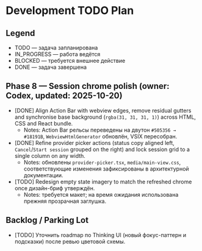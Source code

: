 # Development TODO Plan

## Legend
- TODO — задача запланирована
- IN_PROGRESS — работа ведётся
- BLOCKED — требуется внешнее действие
- DONE — задача завершена

## Phase 8 — Session chrome polish (owner: Codex, updated: 2025-10-20)
- [DONE] Align Action Bar with webview edges, remove residual gutters and synchronise base background (`rgba(31, 31, 31, 1)`) across HTML, CSS and React bundle.
  - Notes: Action Bar рельсы переведены на двутон `#505356 → #18191B`, `WebviewHtmlGenerator` обновлён, VSIX пересобран.
- [DONE] Refine provider picker actions (status copy aligned left, `Cancel`/`Start session` grouped on the right) and lock session grid to a single column on any width.
  - Notes: обновлены `provider-picker.tsx`, `media/main-view.css`, соответствующие изменения зафиксированы в архитектурной документации.
- [TODO] Redesign empty state imagery to match the refreshed chrome once дизайн-бриф утверждён.
  - Notes: требуется макет; на время ожидания использована прежняя прозрачная заглушка.

## Backlog / Parking Lot
- [TODO] Уточнить roadmap по Thinking UI (новый фокус-паттерн и подсказки) после ревью цветовой схемы.
